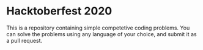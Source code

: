 # Hacktoberfest 2020

This is a repository containing simple competetive coding problems. You can solve the problems using any language of your choice, and submit it as a pull request.

